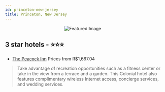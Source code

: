 ```yaml
---
id: princeton-new-jersey
title: Princeton, New Jersey
---
```


<center><img src="https://i.travelapi.com/hotels/1000000/50000/40400/40326/e20cfbea_z.jpg" alt="Featured Image" /></center>


##  3 star hotels - ⭐️⭐️⭐️

-    [The Peacock Inn](https://us.hurb.com/hotels/princeton/the-peacock-inn-JNP-JP819286?cmp=18055) Prices from R$1,667.04
   > Take advantage of recreation opportunities such as a fitness center or take in the view from a terrace and a garden. This Colonial hotel also features complimentary wireless Internet access, concierge services, and wedding services.

